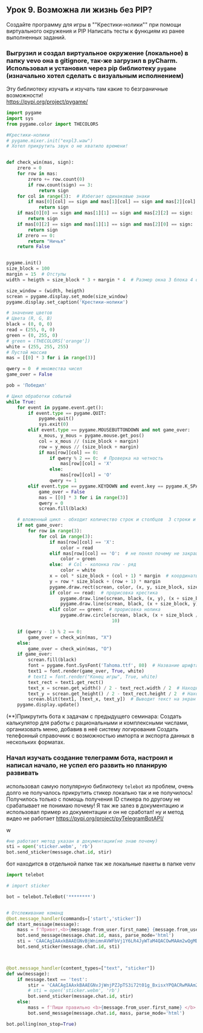 ## Урок 9. Возможна ли жизнь без PIP?
Создайте программу для игры в ""Крестики-нолики"" при помощи виртуального окружения и PIP
Написать тесты к функциям из ранее выполненных заданий.

### Выгрузил и создал виртуальное окружение (локальное) в папку vevo она в gitignore, так-же загрузил в pyCharm. Использовал и установил через pip библиотеку `pygame` (изначально хотел сделать с визуальным исполнением)
Эту библиотеку изучать и изучать там какие то безграничные возможности!  
https://pypi.org/project/pygame/

```py
import pygame
import sys
from pygame.color import THECOLORS

#Крестики-нолики 
# pygame.mixer.init("expl3.waw")
# Хотел прикрутить звук о не хватило времени!


def check_win(mas, sign):
    zrero = 0
    for row in mas:
        zrero += row.count(0)
        if row.count(sign) == 3:
            return sign
    for col in range(3):  # Избегает одинаковые знаки
        if mas[0][col] == sign and mas[1][col] == sign and mas[2][col] == sign:
            return sign
    if mas[0][0] == sign and mas[1][1] == sign and mas[2][2] == sign:
        return sign
    if mas[0][2] == sign and mas[1][1] == sign and mas[2][0] == sign:
        return sign
    if zrero == 0:
        return "Ничья"
    return False


pygame.init()
size_block = 100
margin = 15  # Отступы
width = heigth = size_block * 3 + margin * 4  # Размер окна 3 блока 4 отступа

size_window = (width, heigth)
screan = pygame.display.set_mode(size_window)
pygame.display.set_caption('Крестики-нолики')

# значение цветов
# Цвета (R, G, B)
black = (0, 0, 0)
read = (255, 0, 0)
green = (0, 255, 0)
# green = (THECOLORS['orange'])
white = (255, 255, 255)
# Пустой массив
mas = [[0] * 3 for i in range(3)]

qwery = 0  # множества чисел
game_over = False

pob = 'Победил'

# Цикл обработки событий
while True:
    for event in pygame.event.get():
        if event.type == pygame.QUIT:
            pygame.quit()
            sys.exit(0)
        elif event.type == pygame.MOUSEBUTTONDOWN and not game_over:
            x_mous, y_mous = pygame.mouse.get_pos()
            col = x_mous // (size_block + margin)
            row = y_mous // (size_block + margin)
            if mas[row][col] == 0:
                if qwery % 2 == 0:  # Проверка на четность
                    mas[row][col] = 'X'
                else:
                    mas[row][col] = 'O'
                qwery += 1
        elif event.type == pygame.KEYDOWN and event.key == pygame.K_SPACE:  # блок для перезапуска игры
            game_over = False
            mas = [[0] * 3 for i in range(3)]
            qwery = 0
            screan.fill(black)

    # вложенный цикл - обходит количество строк и столбцов  3 строки и 4 столбца
    if not game_over:
        for row in range(3):
            for col in range(3):
                if mas[row][col] == 'X':
                    color = read
                elif mas[row][col] == 'O':  # не понял почему не закрашивает зеленым но срабатывает
                    color = green
                else:  # Col - колонка row - ряд
                    color = white
                x = col * size_block + (col + 1) * margin  # координаты для верхнего левого угла
                y = row * size_block + (row + 1) * margin
                pygame.draw.rect(screan, color, (x, y, size_block, size_block))  # координаты для верхнего правого угла
                if color == read:  # прорисовка крестика
                    pygame.draw.line(screan, black, (x, y), (x + size_block, y + size_block), 10)
                    pygame.draw.line(screan, black, (x + size_block, y), (x, y + size_block), 10)
                elif color == green:  # прорисовка нолика
                    pygame.draw.circle(screan, black, (x + size_block // 2, y + size_block // 2), size_block // 2 - 3,
                                       10)

    if (qwery - 1) % 2 == 0:
        game_over = check_win(mas, "X")
    else:
        game_over = check_win(mas, "O")
    if game_over:
        screan.fill(black)
        font = pygame.font.SysFont('Tahoma.ttf', 80)  # Название шрифта
        text1 = font.render(game_over, True, white)
        # text1 = font.render("Конец игры", True, white)
        text_rect = text1.get_rect()
        text_x = screan.get_width() / 2 - text_rect.width / 2  # Находит центр экрана
        text_y = screan.get_height() / 2 - text_rect.height / 2  # Находит центр экрана
        screan.blit(text1, [text_x, text_y])  # Выводит текст на экран
    pygame.display.update()

```

(**)Прикрутить бота к задачам с предыдущего семинара:
Создать калькулятор для работы с рациональными и комплексными числами, организовать меню, добавив в неё систему логирования
Создать телефонный справочник с возможностью импорта и экспорта данных в нескольких форматах.

### Начал изучать создание телеграмм бота, настроил и написал начало, не успел его развить но планирую развивать 
использовал самую популярную библиотеку `telebot`
из проблем, очень долго не получалось прикрутить стикер локально так и не получилось!
Получилось только с помощь получения ID стикера по другому не срабатывает не понимаю почему! Я так же залез в документацию и использовал пример из документации и он не сработал! 
ну и метод видео не работает 
https://pypi.org/project/pyTelegramBotAPI/

w

```py
#не работает метод указан в документации(не знаю почему)
sti = open('sticker.webm', 'rb')
bot.send_sticker(message.chat.id, stir)
```

бот находится в отдельной папке так же локальные пакеты в папке venv

```py
import telebot

# import sticker

bot = telebot.TeleBot('********')


# Отслеживание команд
@bot.message_handler(commands=['start','sticker'])
def start_message(message):
    mass = f'Привет,<b>{message.from_user.first_name} {message.from_user.last_name}</b> попробуй "test" '  # .format(message.from_user,bot.get_me())
    bot.send_message(message.chat.id, mass, parse_mode='html')
    sti = 'CAACAgIAAxkBAAEGNvBjWnimnAVWFbVj1Y6LR4JyWTaM4QACOwMAAm2wQgMDgo__5XFPdSoE'
    bot.send_sticker(message.chat.id, sti)



@bot.message_handler(content_types=["text", "sticker"])
def ww(message):
    if message.text == 'test':
        stir = 'CAACAgIAAxkBAAEGNvJjWnjPZJpTS3i72t01g_BxisxYPQACRwMAAm2wQgNSVSv5NcWAgioE'
        # sti = open('sticker.webm', 'rb')
        bot.send_sticker(message.chat.id, stir)
    else:
        mass = f'Пиши правильно <b>{message.from_user.first_name} </b>  "test" '
        bot.send_message(message.chat.id, mass, parse_mode='html')

bot.polling(non_stop=True)


```
